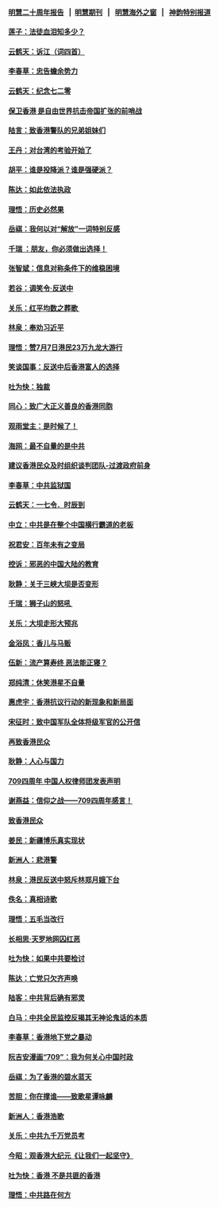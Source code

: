#### [明慧二十周年报告](https://github.com/gfw-breaker/mh-reports/blob/master/README.md?t=07210000) &nbsp;&nbsp;|&nbsp;&nbsp;[明慧期刊](https://github.com/gfw-breaker/mh-qikan) &nbsp;&nbsp;|&nbsp;&nbsp; [明慧海外之窗](https://github.com/gfw-breaker/mh-news/blob/master/README.md?t=07210000) &nbsp;&nbsp;|&nbsp;&nbsp; [神韵特别报道](https://github.com/gfw-breaker/mh-news/blob/master/shenyun.md?t=07210000) 

#### [莲子：法徒血泪知多少？](../pages/nsc993/n11397534.md?t=07210000) 

#### [云鹤天：诉江（词四首）](../pages/nsc993/n11397502.md?t=07210000) 

#### [李春草：忠告蟾余势力](../pages/nsc993/n11396852.md?t=07210000) 

#### [云鹤天：纪念七二零](../pages/nsc993/n11396646.md?t=07210000) 

#### [保卫香港 是自由世界抗击帝国扩张的前哨战](../pages/nsc993/n11393186.md?t=07210000) 

#### [陆言：致香港警队的兄弟姐妹们](../pages/nsc993/n11392281.md?t=07210000) 

#### [王丹：对台湾的考验开始了](../pages/nsc993/n11391258.md?t=07210000) 

#### [胡平：谁是投降派？谁是强硬派？](../pages/nsc993/n11391224.md?t=07210000) 

#### [陈达：如此依法执政](../pages/nsc993/n11388999.md?t=07210000) 

#### [理悟：历史必然果](../pages/nsc993/n11388741.md?t=07210000) 

#### [岳祺：我何以对“解放”一词特别反感](../pages/nsc993/n11385696.md?t=07210000) 

#### [千瑞 ：朋友，你必须做出选择！](../pages/nsc993/n11384949.md?t=07210000) 

#### [张智斌：信息对称条件下的维稳困境](../pages/nsc993/n11384812.md?t=07210000) 

#### [若谷：调笑令‧反送中](../pages/nsc993/n11383745.md?t=07210000) 

#### [关乐：红平均数之葬歌 ](../pages/nsc993/n11383498.md?t=07210000) 

#### [林泉：奉劝习近平](../pages/nsc993/n11383487.md?t=07210000) 

#### [理悟：赞7月7日港民23万九龙大游行](../pages/nsc993/n11383473.md?t=07210000) 

#### [笑谈国事：反送中后香港富人的选择](../pages/nsc993/n11382020.md?t=07210000) 

#### [吐为快：独裁](../pages/nsc993/n11382755.md?t=07210000) 

#### [同心：致广大正义善良的香港同胞](../pages/nsc993/n11382745.md?t=07210000) 

#### [观雨堂主：是时候了！](../pages/nsc993/n11382737.md?t=07210000) 

#### [海网：最不自量的是中共](../pages/nsc993/n11380440.md?t=07210000) 

#### [建议香港民众及时组织谈判团队-过渡政府前身](../pages/nsc993/n11379909.md?t=07210000) 

#### [李春草：中共监狱国](../pages/nsc993/n11378989.md?t=07210000) 

#### [云鹤天：一七令．时辰到](../pages/nsc993/n11379260.md?t=07210000) 

#### [中立：中共是在整个中国横行霸道的老板](../pages/nsc993/n11378382.md?t=07210000) 

#### [祝君安：百年未有之变局](../pages/nsc993/n11378376.md?t=07210000) 

#### [控诉：邪恶的中国大陆的教育](../pages/nsc993/n11378344.md?t=07210000) 

#### [耿静：关于三峡大坝是否变形](../pages/nsc993/n11375879.md?t=07210000) 

#### [千瑞：狮子山的怒吼 ](../pages/nsc993/n11375644.md?t=07210000) 

#### [关乐：大坝走形大预兆](../pages/nsc993/n11375629.md?t=07210000) 

#### [金浴凤：香儿与马贩](../pages/nsc993/n11375580.md?t=07210000) 

#### [伍新：流产算寿终  恶法能正寝？](../pages/nsc993/n11375581.md?t=07210000) 

#### [郑纯清：休笑港星不自量](../pages/nsc993/n11375555.md?t=07210000) 

#### [惠虎宇：香港抗议行动的新现象和新局面](../pages/nsc993/n11375501.md?t=07210000) 

#### [宋征时：致中国军队全体将级军官的公开信](../pages/nsc993/n11373354.md?t=07210000) 

#### [再致香港民众](../pages/nsc993/n11373870.md?t=07210000) 

#### [耿静：人心与国力](../pages/nsc993/n11373759.md?t=07210000) 

#### [709四周年 中国人权律师团发表声明](../pages/nsc993/n11373565.md?t=07210000) 

#### [谢燕益：信仰之战——709四周年感言！](../pages/nsc993/n11373388.md?t=07210000) 

#### [致香港民众](../pages/nsc993/n11373286.md?t=07210000) 

#### [姜民：新疆博乐真实现状](../pages/nsc993/n11371223.md?t=07210000) 

#### [新洲人：悲港警](../pages/nsc993/n11371174.md?t=07210000) 

#### [林泉：港民反送中怒斥林郑月娥下台](../pages/nsc993/n11370676.md?t=07210000) 

#### [佚名：真相诗歌](../pages/nsc993/n11370666.md?t=07210000) 

#### [理悟：五毛当改行](../pages/nsc993/n11369314.md?t=07210000) 

#### [长相思‧天罗地网囚红恶](../pages/nsc993/n11368444.md?t=07210000) 

#### [吐为快：如果中共要检讨](../pages/nsc993/n11368441.md?t=07210000) 

#### [陈达：亡党只欠齐声唤](../pages/nsc993/n11367838.md?t=07210000) 

#### [陆客：中共背后确有邪灵](../pages/nsc993/n11365263.md?t=07210000) 

#### [白马：中共全民监控反揭其无神论鬼话的本质](../pages/nsc993/n11365236.md?t=07210000) 

#### [李春草：香港地下党之暴动](../pages/nsc993/n11365210.md?t=07210000) 

#### [阮吉安漫画“709”：我为何关心中国时政](../pages/nsc993/n11362127.md?t=07210000) 

#### [岳祺：为了香港的碧水蓝天](../pages/nsc993/n11362627.md?t=07210000) 

#### [苦胆：你在撑谁——致歌星谭咏麟](../pages/nsc993/n11361348.md?t=07210000) 

#### [新洲人：香港浩歌](../pages/nsc993/n11361334.md?t=07210000) 

#### [关乐：中共九千万党员考](../pages/nsc993/n11361304.md?t=07210000) 

#### [今昭：观香港大纪元《让我们一起坚守》](../pages/nsc993/n11361244.md?t=07210000) 

#### [吐为快：香港  不是共匪的香港](../pages/nsc993/n11360918.md?t=07210000) 

#### [理悟：中共路在何方](../pages/nsc993/n11360509.md?t=07210000) 

